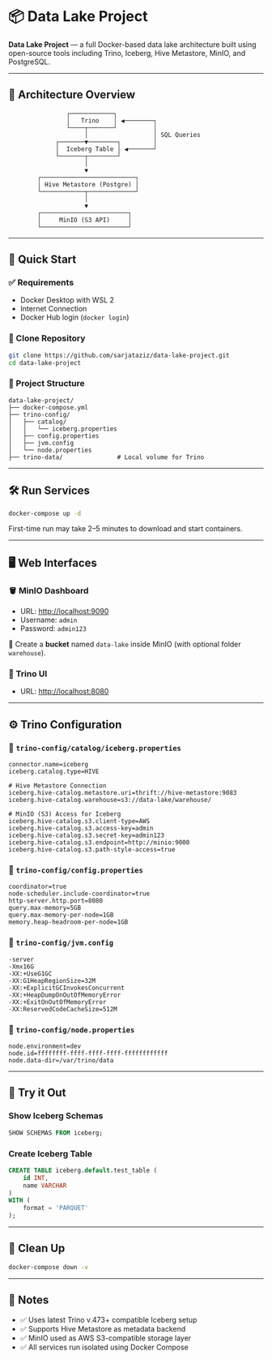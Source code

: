 # 📦 Data Lake Project

**Data Lake Project** — a full Docker-based data lake architecture built using open-source tools including Trino, Iceberg, Hive Metastore, MinIO, and PostgreSQL.

---

## 📐 Architecture Overview

```
                ┌────────────┐
                │   Trino    │ ◀────────┐
                └────┬───────┘          │
                     │                  │ SQL Queries
             ┌───────▼────────┐         │
             │  Iceberg Table │ ◀───────┘
             └───────┬────────┘
                     │
                     ▼
        ┌──────────────────────────┐
        │ Hive Metastore (Postgre) │
        └────────────┬─────────────┘
                     │
                     ▼
        ┌────────────────────────┐
        │     MinIO (S3 API)     │
        └────────────────────────┘
```

---

## 🚀 Quick Start

### ✅ Requirements

- Docker Desktop with WSL 2
- Internet Connection
- Docker Hub login (`docker login`)

### 🔄 Clone Repository

```bash
git clone https://github.com/sarjataziz/data-lake-project.git
cd data-lake-project
```

### 📁 Project Structure

```
data-lake-project/
├── docker-compose.yml
├── trino-config/
│   ├── catalog/
│   │   └── iceberg.properties
│   ├── config.properties
│   ├── jvm.config
│   └── node.properties
├── trino-data/               # Local volume for Trino
```

---

## 🛠️ Run Services

```bash
docker-compose up -d
```

First-time run may take 2–5 minutes to download and start containers.

---

## 🖥 Web Interfaces

### 🪣 MinIO Dashboard

- URL: [http://localhost:9090](http://localhost:9090)
- Username: `admin`
- Password: `admin123`

📝 Create a **bucket** named `data-lake` inside MinIO (with optional folder `warehouse`).

### 🧠 Trino UI

- URL: [http://localhost:8080](http://localhost:8080)

---

## ⚙️ Trino Configuration

### 📌 `trino-config/catalog/iceberg.properties`

```properties
connector.name=iceberg
iceberg.catalog.type=HIVE

# Hive Metastore Connection
iceberg.hive-catalog.metastore.uri=thrift://hive-metastore:9083
iceberg.hive-catalog.warehouse=s3://data-lake/warehouse/

# MinIO (S3) Access for Iceberg
iceberg.hive-catalog.s3.client-type=AWS
iceberg.hive-catalog.s3.access-key=admin
iceberg.hive-catalog.s3.secret-key=admin123
iceberg.hive-catalog.s3.endpoint=http://minio:9000
iceberg.hive-catalog.s3.path-style-access=true
```

### 📌 `trino-config/config.properties`

```properties
coordinator=true
node-scheduler.include-coordinator=true
http-server.http.port=8080
query.max-memory=5GB
query.max-memory-per-node=1GB
memory.heap-headroom-per-node=1GB
```

### 📌 `trino-config/jvm.config`

```properties
-server
-Xmx16G
-XX:+UseG1GC
-XX:G1HeapRegionSize=32M
-XX:+ExplicitGCInvokesConcurrent
-XX:+HeapDumpOnOutOfMemoryError
-XX:+ExitOnOutOfMemoryError
-XX:ReservedCodeCacheSize=512M
```

### 📌 `trino-config/node.properties`

```properties
node.environment=dev
node.id=ffffffff-ffff-ffff-ffff-ffffffffffff
node.data-dir=/var/trino/data
```

---

## 🧪 Try it Out

### Show Iceberg Schemas
```sql
SHOW SCHEMAS FROM iceberg;
```

### Create Iceberg Table
```sql
CREATE TABLE iceberg.default.test_table (
    id INT,
    name VARCHAR
)
WITH (
    format = 'PARQUET'
);
```

---

## 🧼 Clean Up

```bash
docker-compose down -v
```

---

## 📌 Notes

- ✅ Uses latest Trino v.473+ compatible Iceberg setup
- ✅ Supports Hive Metastore as metadata backend
- ✅ MinIO used as AWS S3-compatible storage layer
- ✅ All services run isolated using Docker Compose

